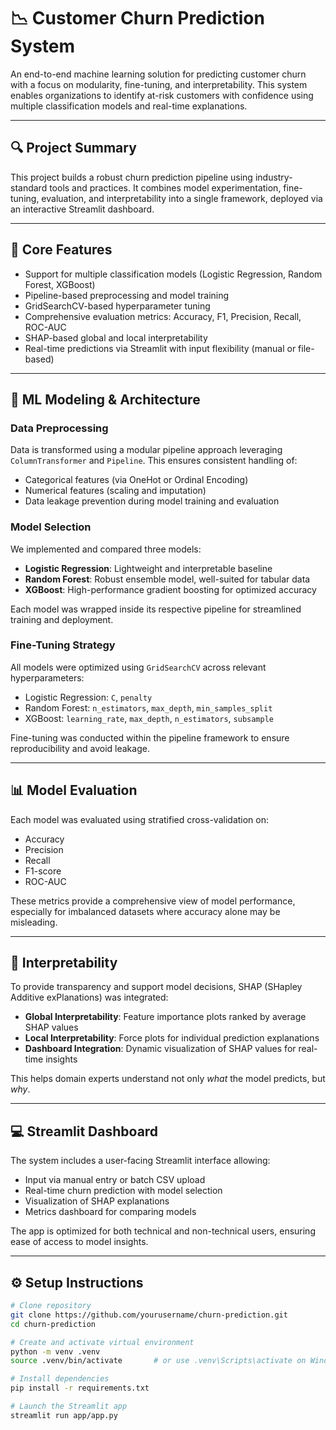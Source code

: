 # 📉 Customer Churn Prediction System

An end-to-end machine learning solution for predicting customer churn with a focus on modularity, fine-tuning, and interpretability. This system enables organizations to identify at-risk customers with confidence using multiple classification models and real-time explanations.

---

## 🔍 Project Summary

This project builds a robust churn prediction pipeline using industry-standard tools and practices. It combines model experimentation, fine-tuning, evaluation, and interpretability into a single framework, deployed via an interactive Streamlit dashboard.

---

## 🚀 Core Features

- Support for multiple classification models (Logistic Regression, Random Forest, XGBoost)
- Pipeline-based preprocessing and model training
- GridSearchCV-based hyperparameter tuning
- Comprehensive evaluation metrics: Accuracy, F1, Precision, Recall, ROC-AUC
- SHAP-based global and local interpretability
- Real-time predictions via Streamlit with input flexibility (manual or file-based)

---

## 🧠 ML Modeling & Architecture

### Data Preprocessing

Data is transformed using a modular pipeline approach leveraging `ColumnTransformer` and `Pipeline`. This ensures consistent handling of:

- Categorical features (via OneHot or Ordinal Encoding)
- Numerical features (scaling and imputation)
- Data leakage prevention during model training and evaluation

### Model Selection

We implemented and compared three models:
- **Logistic Regression**: Lightweight and interpretable baseline
- **Random Forest**: Robust ensemble model, well-suited for tabular data
- **XGBoost**: High-performance gradient boosting for optimized accuracy

Each model was wrapped inside its respective pipeline for streamlined training and deployment.

### Fine-Tuning Strategy

All models were optimized using `GridSearchCV` across relevant hyperparameters:
- Logistic Regression: `C`, `penalty`
- Random Forest: `n_estimators`, `max_depth`, `min_samples_split`
- XGBoost: `learning_rate`, `max_depth`, `n_estimators`, `subsample`

Fine-tuning was conducted within the pipeline framework to ensure reproducibility and avoid leakage.

---

## 📊 Model Evaluation

Each model was evaluated using stratified cross-validation on:
- Accuracy
- Precision
- Recall
- F1-score
- ROC-AUC

These metrics provide a comprehensive view of model performance, especially for imbalanced datasets where accuracy alone may be misleading.

---

## 🔎 Interpretability

To provide transparency and support model decisions, SHAP (SHapley Additive exPlanations) was integrated:
- **Global Interpretability**: Feature importance plots ranked by average SHAP values
- **Local Interpretability**: Force plots for individual prediction explanations
- **Dashboard Integration**: Dynamic visualization of SHAP values for real-time insights

This helps domain experts understand not only *what* the model predicts, but *why*.

---

## 💻 Streamlit Dashboard

The system includes a user-facing Streamlit interface allowing:
- Input via manual entry or batch CSV upload
- Real-time churn prediction with model selection
- Visualization of SHAP explanations
- Metrics dashboard for comparing models

The app is optimized for both technical and non-technical users, ensuring ease of access to model insights.

---

## ⚙️ Setup Instructions

```bash
# Clone repository
git clone https://github.com/yourusername/churn-prediction.git
cd churn-prediction

# Create and activate virtual environment
python -m venv .venv
source .venv/bin/activate       # or use .venv\Scripts\activate on Windows

# Install dependencies
pip install -r requirements.txt

# Launch the Streamlit app
streamlit run app/app.py
